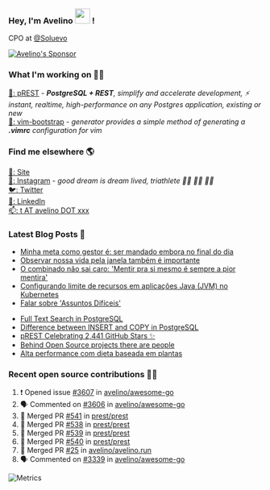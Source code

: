### Hey, I'm Avelino <img src="https://media.giphy.com/media/hvRJCLFzcasrR4ia7z/giphy.gif" width="30px"> !

CPO at [@Soluevo](https://soluevo.com.br/)

[![Avelino's Sponsor](https://user-images.githubusercontent.com/31996/90784634-dc4b7480-e2d7-11ea-94b0-48754ff3afb1.png)](https://github.com/sponsors/avelino)

### What I'm working on 👨‍💻

[🐘: pREST](https://github.com/prest/prest) - _**PostgreSQL + REST**, simplify and accelerate development, ⚡ instant, realtime, high-performance on any Postgres application, existing or new_<br />
[📝: vim-bootstrap](https://vim-bootstrap.com) - _generator provides a simple method of generating a **.vimrc** configuration for vim_

### Find me elsewhere 🌎

[🚀: Site](https://avelino.run) <br>
[📸: Instagram](https://instagram.com/avelinorun) - _good dream is dream lived, triathlete 🏊‍♂️ 🚴‍♂️ 🏃‍♂️_ <br>
[🐦: Twitter](https://twitter.com/avelinorun) <br>
[💼: LinkedIn](https://www.linkedin.com/in/avelinorun) <br>
[📫: t AT avelino DOT xxx](mailto:t+github@avelino.xxx)

### Latest Blog Posts 📕

<!-- BLOG:START -->
- [Minha meta como gestor é: ser mandado embora no final do dia](https://avelino.run/minha-meta-como-gestor-eh-ser-mandado-embora-no-final-do-dia/)
- [Observar nossa vida pela janela também é importante](https://avelino.run/observar-nossa-vida-pela-janela-tambem-e-importante/)
- [O combinado não sai caro: 'Mentir pra si mesmo é sempre a pior mentira'](https://avelino.run/o-combinado-nao-sai-caro-mentir-pra-si-mesmo-e-sempre-a-pior-mentira/)
- [Configurando limite de recursos em aplicações Java (JVM) no Kubernetes](https://avelino.run/configurando-limite-de-recursos-em-aplicacoes-java-jvm-no-kubernetes/)
- [Falar sobre 'Assuntos Difíceis'](https://avelino.run/falar-sobre-assuntos-dif%C3%ADceis/)
<!-- BLOG:END -->
<!-- DEVTO:START -->
- [Full Text Search in PostgreSQL](https://dev.to/prestd/full-text-search-in-postgresql-4k6e)
- [Difference between INSERT and COPY in PostgreSQL](https://dev.to/prestd/difference-between-insert-and-copy-in-postgresql-1ifc)
- [pREST Celebrating 2,441 GitHub Stars ✨](https://dev.to/prestd/prest-celebrating-2-441-github-stars-9ln)
- [Behind Open Source projects there are people](https://dev.to/avelino/behind-open-source-projects-there-are-people-hd1)
- [Alta performance com dieta baseada em plantas](https://dev.to/avelino/alta-performance-com-dieta-baseada-em-plantas-ab3)
<!-- DEVTO:END -->

### Recent open source contributions 👨‍💻

<!--START_SECTION:activity-->
1. ❗️ Opened issue [#3607](https://github.com/avelino/awesome-go/issues/3607) in [avelino/awesome-go](https://github.com/avelino/awesome-go)
2. 🗣 Commented on [#3606](https://github.com/avelino/awesome-go/issues/3606) in [avelino/awesome-go](https://github.com/avelino/awesome-go)
3. 🎉 Merged PR [#541](https://github.com/prest/prest/pull/541) in [prest/prest](https://github.com/prest/prest)
4. 🎉 Merged PR [#538](https://github.com/prest/prest/pull/538) in [prest/prest](https://github.com/prest/prest)
5. 🎉 Merged PR [#539](https://github.com/prest/prest/pull/539) in [prest/prest](https://github.com/prest/prest)
6. 🎉 Merged PR [#540](https://github.com/prest/prest/pull/540) in [prest/prest](https://github.com/prest/prest)
7. 🎉 Merged PR [#25](https://github.com/avelino/avelino.run/pull/25) in [avelino/avelino.run](https://github.com/avelino/avelino.run)
8. 🗣 Commented on [#3339](https://github.com/avelino/awesome-go/issues/3339) in [avelino/awesome-go](https://github.com/avelino/awesome-go)
<!--END_SECTION:activity-->

![Metrics](https://metrics.lecoq.io/avelino)
<!--
[![Avelino's Github Stats](https://github-readme-stats.vercel.app/api?username=avelino&theme=dracula&border_radius=10&hide_border=true)](https://avelino.run/about/)
-->
